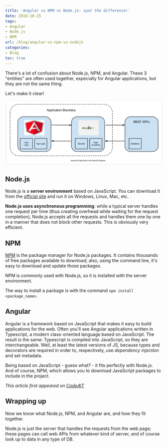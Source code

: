 ```yaml
---
title: 'Angular vs NPM vs Node.js: spot the difference!'
date: 2018-10-25
tags:
- Angular
- Node.js
- NPM
url: /blog/angular-vs-npm-vs-nodejs
categories:
- Blog
toc: true
---
```


There's a lot of confusion about Node.js, NPM, and Angular. These 3 "entities" are often used together, especially for Angular applications, but they are not the same thing.

Let's make it clear!

![Typical structure of an Angular Application](./angular-application-structure.png "Angular application structure")

## Node.js

Node.js is a **server environment** based on JavaScript. You can download it from the [official site](https://nodejs.org/ "Node.js website") and run it on Windows, Linux, Mac, etc.

**Node.js uses asynchronous programming**: while a typical server handles one request per time (thus creating overhead while waiting for the request completion), Node.js accepts all the requests and handles them one by one in a manner that does not block other requests. This is obviously very efficient.

## NPM

[NPM](https://www.npmjs.com/package/npm "NPM website") is the package manager for Node.js packages. It contains thousands of free packages available to download; also, using the command line, it's easy to download and update those packages.

NPM is commonly used with Node.js, so it is installed with the server environment.

The way to install a package is with the command `npm install <package_name>`.

## Angular

Angular is a framework based on JavaScript that makes it easy to build applications for the web. Often you'll see Angular applications written in Typescript, a modern class-oriented language based on JavaScript. The result is the same: Typescript is compiled into JavaScript, so they are interchangeable. Well, at least the latest versions of JS, because types and decorators are required in order to, respectively, use _dependency injection_ and set metadata.

Being based on JavaScript - guess what? - it fits perfectly with Node.js. And of course, NPM, which allows you to download JavaScript
packages to include in the project.

_This article first appeared on [Code4IT](https://www.code4it.dev/)_

## Wrapping up

Now we know what Node.js, NPM, and Angular are, and how they fit together.

Node.js is just the server that handles the requests from the web page; these pages can call web APIs from whatever kind of server, and of course look up to data in any type of DB.
